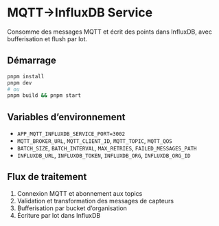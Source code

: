 # MQTT→InfluxDB Service

Consomme des messages MQTT et écrit des points dans InfluxDB, avec bufferisation et flush par lot.

## Démarrage

```bash
pnpm install
pnpm dev
# ou
pnpm build && pnpm start
```

## Variables d’environnement

- `APP_MQTT_INFLUXDB_SERVICE_PORT=3002`
- `MQTT_BROKER_URL`, `MQTT_CLIENT_ID`, `MQTT_TOPIC`, `MQTT_QOS`
- `BATCH_SIZE`, `BATCH_INTERVAL`, `MAX_RETRIES`, `FAILED_MESSAGES_PATH`
- `INFLUXDB_URL`, `INFLUXDB_TOKEN`, `INFLUXDB_ORG`, `INFLUXDB_ORG_ID`

## Flux de traitement

1. Connexion MQTT et abonnement aux topics
2. Validation et transformation des messages de capteurs
3. Bufferisation par bucket d’organisation
4. Écriture par lot dans InfluxDB


